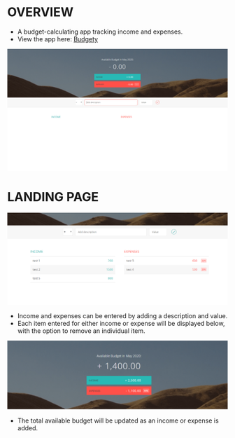 # OVERVIEW

*  A budget-calculating app tracking income and expenses.
*  View the app here: <a href="https://budgety-nick-parsley.herokuapp.com/">Budgety</a>

<img src='/images/budgety1.PNG'>


# LANDING PAGE

<img src='/images/budgety2.PNG'>

* Income and expenses can be entered by adding a description and value.
* Each item entered for either income or expense will be displayed below, with the option to remove an individual item.

<img src='/images/budgety3.PNG'>

* The total available budget will be updated as an income or expense is added.
